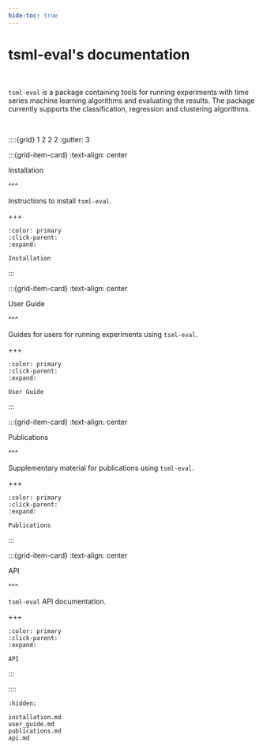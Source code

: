 ```yaml
---
hide-toc: true
---
```


# tsml-eval's documentation

<br>

``tsml-eval`` is a package containing tools for running experiments with time series
machine learning algorithms and evaluating the results. The package currently supports
the classification, regression and clustering algorithms.

<br>

::::{grid} 1 2 2 2
:gutter: 3

:::{grid-item-card}
:text-align: center

Installation

^^^

Instructions to install ``tsml-eval``.

+++

```{button-ref} installation
:color: primary
:click-parent:
:expand:

Installation
```

:::

:::{grid-item-card}
:text-align: center

User Guide

^^^

Guides for users for running experiments using ``tsml-eval``.

+++

```{button-ref} user_guide
:color: primary
:click-parent:
:expand:

User Guide
```

:::

:::{grid-item-card}
:text-align: center

Publications

^^^

Supplementary material for publications using ``tsml-eval``.

+++

```{button-ref} publications
:color: primary
:click-parent:
:expand:

Publications
```

:::

:::{grid-item-card}
:text-align: center

API

^^^

``tsml-eval`` API documentation.

+++

```{button-ref} api
:color: primary
:click-parent:
:expand:

API
```

:::

::::

```{toctree}
:hidden:

installation.md
user_guide.md
publications.md
api.md
```
